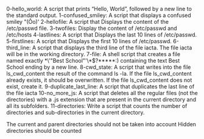 0-hello_world: A script that prints “Hello, World”, followed by a new line to the standard output.
1-confused_smiley: A script that displays a confused smiley "(Ôo)'
2-hellofile: A script that Displays the content of the /etc/passwd file.
3-twofiles: Display the content of /etc/passwd and /etc/hosts
4-lastlines: A script that Displays the last 10 lines of /etc/passwd.
5-firstlines: A script that Displays the first 10 lines of /etc/passwd.
6-third_line: A script that displays the third line of the file iacta.
The file iacta will be in the working directory.
7-file: A shell script that creates a file named exactly \*\\'"Best School"\'\\*$\?\*\*\*\*\*:) containing the text Best School ending by a new line.
8-cwd_state: A script that writes into the file ls_cwd_content the result of the command ls -la. If the file ls_cwd_content already exists, it should be overwritten. If the file ls_cwd_content does not exist, create it.
9-duplicate_last_line: A script that duplicates the last line of the file iacta
10-no_more_js: A script that deletes all the regular files (not the directories) with a .js extension that are present in the current directory and all its subfolders.
11-directories: Write a script that counts the number of directories and sub-directories in the current directory.

The current and parent directories should not be taken into account
Hidden directories should be counted


